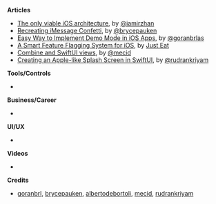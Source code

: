 
**Articles**

* [The only viable iOS architecture](https://medium.com/flawless-app-stories/the-only-viable-ios-architecture-c42f7b4c845d), by [@iamirzhan](https://twitter.com/iamirzhan)
* [Recreating iMessage Confetti](https://bryce.co/recreating-imessage-confetti/), by [@brycepauken](https://twitter.com/brycepauken)
* [Easy Way to Implement Demo Mode in iOS Apps](https://infinum.com/the-capsized-eight/easy-way-to-implement-demo-mode-in-ios-apps), by [@goranbrlas](https://twitter.com/goranbrlas)
* [A Smart Feature Flagging System for iOS](https://medium.com/just-eat-tech/a-smart-feature-flagging-system-for-ios-1d73f283b4d6), by [Just Eat](https://twitter.com/justeat_tech)
* [Combine and SwiftUI views](https://swiftwithmajid.com/2019/11/27/combine-and-swiftui-views/), by [@mecid](https://twitter.com/mecid)
* [Creating an Apple-like Splash Screen in SwiftUI](https://medium.com/better-programming/creating-an-apple-like-splash-screen-in-swiftui-fdeb36b47e81), by [@rudrankriyam](https://twitter.com/rudrankriyam)

**Tools/Controls**

* 

**Business/Career**

*

**UI/UX**

* 

**Videos**

*

**Credits**

* [goranbrl](https://github.com/goranbrl), [brycepauken](https://github.com/brycepauken), [albertodebortoli](https://github.com/albertodebortoli), [mecid](https://github.com/mecid), [rudrankriyam](https://github.com/rudrankriyam)


